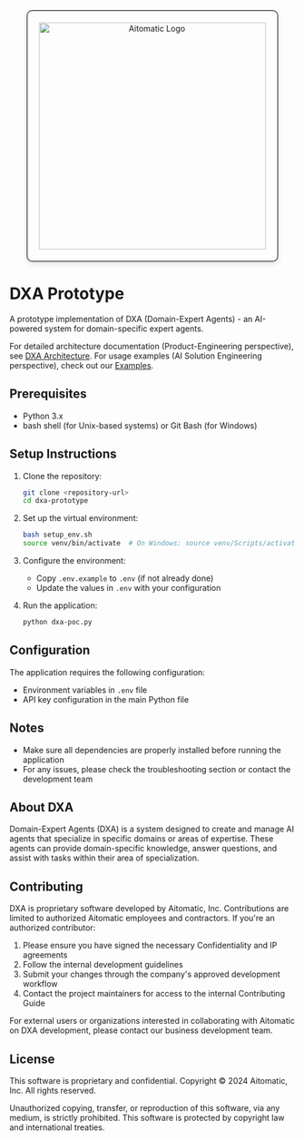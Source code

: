 <p align="center">
  <img src="https://cdn.prod.website-files.com/62a10970901ba826988ed5aa/62d942adcae82825089dabdb_aitomatic-logo-black.png" alt="Aitomatic Logo" width="400" style="border: 2px solid #666; border-radius: 10px; padding: 20px; box-shadow: 0 4px 8px rgba(0,0,0,0.1);"/>
</p>

# DXA Prototype

A prototype implementation of DXA (Domain-Expert Agents) - an AI-powered system for domain-specific expert agents.

For detailed architecture documentation (Product-Engineering perspective), see [DXA Architecture](dxa/README.md). For usage examples (AI Solution Engineering perspective), check out our [Examples](examples/README.md).

## Prerequisites

- Python 3.x
- bash shell (for Unix-based systems) or Git Bash (for Windows)

## Setup Instructions

1. Clone the repository:
   ```bash
   git clone <repository-url>
   cd dxa-prototype
   ```

2. Set up the virtual environment:
   ```bash
   bash setup_env.sh
   source venv/bin/activate  # On Windows: source venv/Scripts/activate
   ```

3. Configure the environment:
   - Copy `.env.example` to `.env` (if not already done)
   - Update the values in `.env` with your configuration

4. Run the application:
   ```bash
   python dxa-poc.py
   ```

## Configuration

The application requires the following configuration:
- Environment variables in `.env` file
- API key configuration in the main Python file

## Notes

- Make sure all dependencies are properly installed before running the application
- For any issues, please check the troubleshooting section or contact the development team

## About DXA

Domain-Expert Agents (DXA) is a system designed to create and manage AI agents that specialize in specific domains or areas of expertise. These agents can provide domain-specific knowledge, answer questions, and assist with tasks within their area of specialization.

## Contributing

DXA is proprietary software developed by Aitomatic, Inc. Contributions are limited to authorized Aitomatic employees and contractors. If you're an authorized contributor:

1. Please ensure you have signed the necessary Confidentiality and IP agreements
2. Follow the internal development guidelines
3. Submit your changes through the company's approved development workflow
4. Contact the project maintainers for access to the internal Contributing Guide

For external users or organizations interested in collaborating with Aitomatic on DXA development, please contact our business development team.

## License

This software is proprietary and confidential. Copyright © 2024 Aitomatic, Inc. All rights reserved.

Unauthorized copying, transfer, or reproduction of this software, via any medium, is strictly prohibited. This software is protected by copyright law and international treaties.